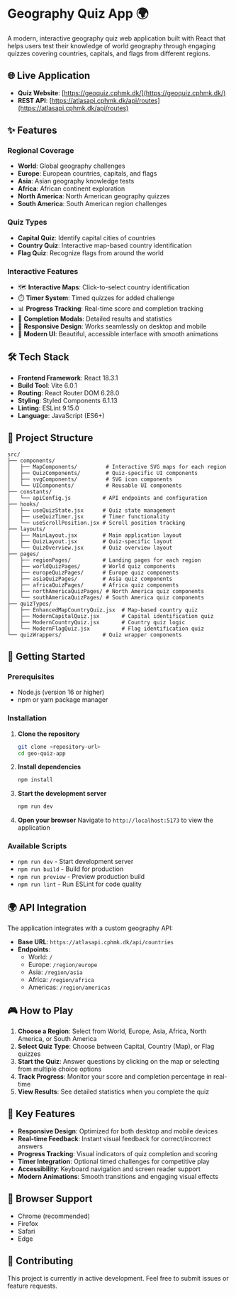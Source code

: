 # Geography Quiz App 🌍

A modern, interactive geography quiz web application built with React that helps users test their knowledge of world geography through engaging quizzes covering countries, capitals, and flags from different regions.

## 🌐 Live Application

- **Quiz Website**: [https://geoquiz.cphmk.dk/](https://geoquiz.cphmk.dk/)
- **REST API**: [https://atlasapi.cphmk.dk/api/routes](https://atlasapi.cphmk.dk/api/routes)

## ✨ Features

### Regional Coverage
- **World**: Global geography challenges
- **Europe**: European countries, capitals, and flags
- **Asia**: Asian geography knowledge tests
- **Africa**: African continent exploration
- **North America**: North American geography quizzes
- **South America**: South American region challenges

### Quiz Types
- **Capital Quiz**: Identify capital cities of countries
- **Country Quiz**: Interactive map-based country identification
- **Flag Quiz**: Recognize flags from around the world

### Interactive Features
- 🗺️ **Interactive Maps**: Click-to-select country identification
- ⏱️ **Timer System**: Timed quizzes for added challenge
- 📊 **Progress Tracking**: Real-time score and completion tracking
- 🎯 **Completion Modals**: Detailed results and statistics
- 📱 **Responsive Design**: Works seamlessly on desktop and mobile
- 🎨 **Modern UI**: Beautiful, accessible interface with smooth animations

## 🛠️ Tech Stack

- **Frontend Framework**: React 18.3.1
- **Build Tool**: Vite 6.0.1
- **Routing**: React Router DOM 6.28.0
- **Styling**: Styled Components 6.1.13
- **Linting**: ESLint 9.15.0
- **Language**: JavaScript (ES6+)

## 📁 Project Structure

```
src/
├── components/
│   ├── MapComponents/         # Interactive SVG maps for each region
│   ├── QuizComponents/        # Quiz-specific UI components
│   ├── svgComponents/         # SVG icon components
│   └── UIComponents/          # Reusable UI components
├── constants/
│   └── apiConfig.js          # API endpoints and configuration
├── hooks/
│   ├── useQuizState.jsx      # Quiz state management
│   ├── useQuizTimer.jsx      # Timer functionality
│   └── useScrollPosition.jsx # Scroll position tracking
├── layouts/
│   ├── MainLayout.jsx        # Main application layout
│   ├── QuizLayout.jsx        # Quiz-specific layout
│   └── QuizOverview.jsx      # Quiz overview layout
├── pages/
│   ├── regionPages/          # Landing pages for each region
│   ├── worldQuizPages/       # World quiz components
│   ├── europeQuizPages/      # Europe quiz components
│   ├── asiaQuizPages/        # Asia quiz components
│   ├── africaQuizPages/      # Africa quiz components
│   ├── northAmericaQuizPages/ # North America quiz components
│   └── southAmericaQuizPages/ # South America quiz components
├── quizTypes/
│   ├── EnhancedMapCountryQuiz.jsx  # Map-based country quiz
│   ├── ModernCapitalQuiz.jsx       # Capital identification quiz
│   ├── ModernCountryQuiz.jsx       # Country quiz logic
│   └── ModernFlagQuiz.jsx          # Flag identification quiz
└── quizWrappers/             # Quiz wrapper components
```

## 🚀 Getting Started

### Prerequisites
- Node.js (version 16 or higher)
- npm or yarn package manager

### Installation

1. **Clone the repository**
   ```bash
   git clone <repository-url>
   cd geo-quiz-app
   ```

2. **Install dependencies**
   ```bash
   npm install
   ```

3. **Start the development server**
   ```bash
   npm run dev
   ```

4. **Open your browser**
   Navigate to `http://localhost:5173` to view the application

### Available Scripts

- `npm run dev` - Start development server
- `npm run build` - Build for production
- `npm run preview` - Preview production build
- `npm run lint` - Run ESLint for code quality

## 🌍 API Integration

The application integrates with a custom geography API:
- **Base URL**: `https://atlasapi.cphmk.dk/api/countries`
- **Endpoints**:
  - World: `/`
  - Europe: `/region/europe`
  - Asia: `/region/asia`
  - Africa: `/region/africa`
  - Americas: `/region/americas`

## 🎮 How to Play

1. **Choose a Region**: Select from World, Europe, Asia, Africa, North America, or South America
2. **Select Quiz Type**: Choose between Capital, Country (Map), or Flag quizzes
3. **Start the Quiz**: Answer questions by clicking on the map or selecting from multiple choice options
4. **Track Progress**: Monitor your score and completion percentage in real-time
5. **View Results**: See detailed statistics when you complete the quiz

## 🎯 Key Features

- **Responsive Design**: Optimized for both desktop and mobile devices
- **Real-time Feedback**: Instant visual feedback for correct/incorrect answers
- **Progress Tracking**: Visual indicators of quiz completion and scoring
- **Timer Integration**: Optional timed challenges for competitive play
- **Accessibility**: Keyboard navigation and screen reader support
- **Modern Animations**: Smooth transitions and engaging visual effects

## 📱 Browser Support

- Chrome (recommended)
- Firefox
- Safari
- Edge

## 🤝 Contributing

This project is currently in active development. Feel free to submit issues or feature requests.


